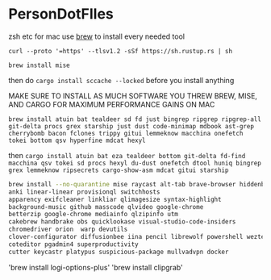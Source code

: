 # PersonDotFIles
zsh etc for mac
use [brew](https://brew.sh/) to install every needed tool 


`curl --proto '=https' --tlsv1.2 -sSf https://sh.rustup.rs | sh`

`brew install mise`

then do `cargo install sccache --locked` before you install anything

MAKE SURE TO INSTALL AS MUCH SOFTWARE YOU THREW BREW, MISE, AND CARGO FOR MAXIMUM PERFORMANCE GAINS ON MAC

`brew install atuin bat tealdeer sd fd just bingrep ripgrep ripgrep-all git-delta procs grex starship just dust code-minimap mdbook ast-grep cherrybomb bacon fclones trippy gitui lemmeknow macchina onefetch tokei bottom qsv hyperfine mdcat hexyl`


then `cargo install atuin bat eza tealdeer bottom git-delta fd-find macchina qsv tokei sd procs hexyl du-dust onefetch dtool huniq bingrep grex lemmeknow ripsecrets cargo-show-asm mdcat gitui starship`



```sh
brew install --no-quarantine mise raycast alt-tab brave-browser hiddenbar jetbrains-toolbox iterm2 codewhisperer stats displaylink swift-quit
anki linear-linear provisionql switchhosts
apparency exifcleaner linkliar qlimagesize syntax-highlight
background-music github masscode qlvideo google-chrome
betterzip google-chrome mediainfo qlzipinfo utm
cakebrew handbrake obs quicklookase visual-studio-code-insiders
chromedriver orion  warp devutils
clover-configurator diffusionbee iina pencil librewolf powershell wezterm
coteditor pgadmin4 superproductivity
cutter keycastr platypus suspicious-package mullvadvpn docker

```

'brew install logi-options-plus'
'brew install clipgrab'
